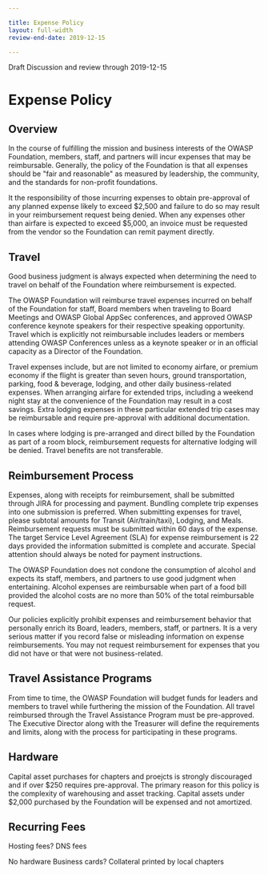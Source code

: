 ```yaml
---

title: Expense Policy
layout: full-width
review-end-date: 2019-12-15

---
```

Draft 
Discussion and review through 2019-12-15

# Expense Policy

## Overview

In the course of fulfilling the mission and business interests of the OWASP Foundation, members, staff, and partners will incur expenses that may be reimbursable. Generally, the policy of the Foundation is that all expenses should be "fair and reasonable" as measured by leadership, the community, and the standards for non-profit foundations.

It the responsibility of those incurring expenses to obtain pre-approval of any planned expense likely to exceed $2,500 and failure to do so may result in your reimbursement request being denied. When any expenses other than airfare is expected to exceed $5,000, an invoice must be requested from the vendor so the Foundation can remit payment directly.

## Travel

Good business judgment is always expected when determining the need to travel on behalf of the Foundation where reimbursement is expected. 

The OWASP Foundation will reimburse travel expenses incurred on behalf of the Foundation for staff, Board members when traveling to Board Meetings and OWASP Global AppSec conferences, and approved OWASP conference keynote speakers for their respective speaking opportunity.  Travel which is explicitly not reimbursable includes leaders or members attending OWASP Conferences unless as a keynote speaker or in an official capacity as a Director of the Foundation.

Travel expenses include, but are not limited to economy airfare, or premium economy if the flight is greater than seven hours, ground transportation, parking, food & beverage, lodging, and other daily business-related expenses. When arranging airfare for extended trips, including a weekend night stay at the convenience of the Foundation may result in a cost savings. Extra lodging expenses in these particular extended trip cases may be reimbursable and require pre-approval with additional documentation. 

In cases where lodging is pre-arranged and direct billed by the Foundation as part of a room block, reimbursement requests for alternative lodging will be denied. Travel benefits are not transferable.

## Reimbursement Process

Expenses, along with receipts for reimbursement, shall be submitted through JIRA for processing and payment. Bundling complete trip expenses into one submission is preferred. When submitting expenses for travel, please subtotal amounts for Transit (Air/train/taxi), Lodging, and Meals. Reimbursement requests must be submitted within 60 days of the expense. The target Service Level Agreement (SLA) for expense reimbursement is 22 days provided the information submitted is complete and accurate. Special attention should always be noted for payment instructions.

The OWASP Foundation does not condone the consumption of alcohol and expects its staff, members, and partners to use good judgment when entertaining. Alcohol expenses are reimbursable when part of a food bill provided the alcohol costs are no more than 50% of the total reimbursable request.

Our policies explicitly prohibit expenses and reimbursement behavior that personally enrich its Board, leaders, members, staff, or partners. It is a very serious matter if you record false or misleading information on expense reimbursements. You may not request reimbursement for expenses that you did not have or that were not business-related.  

## Travel Assistance Programs

From time to time, the OWASP Foundation will budget funds for leaders and members to travel while furthering the mission of the Foundation. All travel reimbursed through the Travel Assistance Program must be pre-approved. The Executive Director along with the Treasurer will define the requirements and limits, along with the process for participating in these programs. 

## Hardware

Capital asset purchases for chapters and proejcts is strongly discouraged and if over $250 requires pre-approval. The primary reason for this policy is the complexity of warehousing and asset tracking. Capital assets under $2,000 purchased by the Foundation will be expensed and not amortized.

## Recurring Fees
Hosting fees?
DNS fees

No hardware
Business cards?
Collateral printed by local chapters


